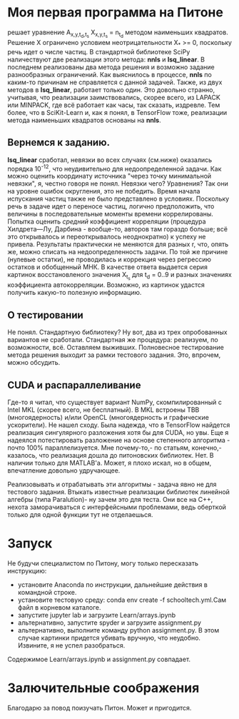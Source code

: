 # Моя первая программа на Питоне

решает уравнение
        A<sub>x,y,t<sub>d</sub>,t<sub>s</sub></sub> X<sub>x,y,t<sub>s</sub></sub> = n<sub>t<sub>d</sub></sub>
методом наименьших квадратов.
Решение X ограничено условием неотрицательности X<sub>*</sub> >= 0, поскольку речь идет о числе частиц.
В стандартной библиотеке SciPy наличествуют две реализации этого метода: <strong>nnls</strong> и <strong>lsq_linear</strong>. В последнем реализованы два метода решения и возможно задание разнообразных ограничений.
Как выяснилось в процессе, <strong>nnls</strong> по каким-то причинам не справляется с данной задачей. Также, из двух методов в <strong>lsq_linear</strong>, работает только один. Это довольно странно, учитывая, что реализации заимствовались, скорее всего, из LAPACK или MINPACK, где всё работает как часы, так сказать, издревле. Тем более, что в SciKit-Learn и, как я понял, в TensorFlow тоже, реализации метода наименьших квадратов основаны на <strong>nnls</strong>.

## Вернемся к заданию.

<strong>lsq_linear</strong> сработал, невязки во всех случаях (см.ниже) оказались порядка 10<sup>-12</sup>, что неудивительно для недоопределенной задачи.
Как можно оценить координату источника "через точку минимальной невязки", я, честно говоря не понял. Невязки чего? Уравнения? Так они на уровне ошибок округления, это не победить. Время начала испускания частиц также не было представлено в условиях.
Поскольку речь в задаче идет о переносе частиц, логично предположить, что величины в последовательные моменты времени коррелированы. Попытка оценить <em>средний</em> коэффициент корреляции (процедура Хилдрета—Лу, Дарбина - вообще-то, авторов там гораздо больше; всё это открывалось и переоткрывалось неоднократно) к успеху не привела. Результаты практически не меняются для разных r, что, опять же, можно списать на недоопределенность задачи. По той же причине (нулевые остатки), не проводилась и коррекция через регрессию остатков и обобщенный МНК.
В качестве ответа выдается серия картинок восстановленого значения X<sub>t<sub>s</sub></sub> для t<sub>d</sub> = 0..9 и разных значениях коэффициента автокорреляции.
Возможно, из картинок удастся получить какую-то полезную информацию.

## О тестировании

Не понял. Стандартную библиотеку? Ну вот, два из трех опробованных вариантов не сработали.
Стандартная же процедура: реализуем, по возможности, всё. Оставляем выживших.
Полновесное тестирование метода решения выходит за рамки тестового задания.
Это, впрочем, можно обсудить.

## CUDA и распараллеливание

Где-то я читал, что существует вариант NumPy, скомпилированный с Intel MKL (скорее всего, не бесплатный). В MKL встроены TBB (многоядерность) и/или OpenCL (многоядерность и графические ускорители). Не нашел сходу.
Была надежда, что в TensorFlow найдется реализация сингулярного разложения хотя бы для CUDA, но увы.
Еще я надеялся потестировать разложение на основе степенного алгоритма - почто 100% параллелизуется. Мне почему-то,- по статьям, конечно,- казалось, что реализация дошла до питоновских библиотек. Нет. В наличии только для MATLAB'a.
Может, я плохо искал, но в общем, впечатление довольно удручающее.

Реализовывать и отрабатывать эти алгоритмы - задача явно не для тестового задания.
Втыкать известные реализации библиотек линейной алгебры (типа Paralution)- ну зачем это для теста. Они все на С++,
нехота заморачиваться с интерфейсными проблемами, ведь оберткой только для одной функции тут не отделаешься.

# Запуск

Не будучи специалистом по Питону, могу только пересказать инструкцию:
 - установите Anaconda по инструкции, дальнейшие действия в командной строке.
 - установите тестовую среду: conda env create -f schooltech.yml.Сам файл в корневом каталоге.
 - запустите jupyter lab и загрузите Learn/arrays.ipynb
 - альтернативно, запустите spyder и загрузите assignment.py
 - альтернативно, выполните команду python assignment.py. В этом случае картинки придется убивать вручную, что неудобно. Извините, я не успел разобраться.

Содержимое Learn/arrays.ipynb и assignment.py совпадает.

# Залючительные соображения

Благодарю за повод поизучать Питон. Может и пригодится.
